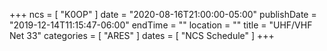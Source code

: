 +++
ncs = [ "K0OP" ]
date = "2020-08-16T21:00:00-05:00"
publishDate = "2019-12-14T11:15:47-06:00"
endTime = ""
location = ""
title = "UHF/VHF Net 33"
categories = [ "ARES" ]
dates = [ "NCS Schedule" ]
+++
